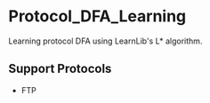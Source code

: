 # Protocol_DFA_Learning
Learning protocol DFA using LearnLib's L* algorithm.

## Support Protocols
* FTP